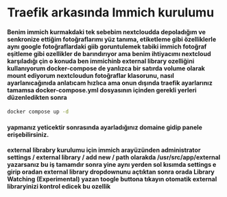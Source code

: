 # Traefik arkasında Immich kurulumu

#### Benim immich kurmakdaki tek sebebim nextcloudda depoladığım ve senkronize ettiğim fotoğraflarımı yüz tanıma, etiketleme gibi özelliklerle aynı google fotoğraflardaki giib goruntulemek tabiki immich fotoğraf eşitleme gibi ozellikler de barındırıyor ama benim ihtiyacımı nextcloud karşıladığı çin o konuda ben immichinb external library ozelliğini kullanıyorum docker-compose de yanlızca bir satırda volume olarak mount ediyorum nextcloudun fotoğraflar klasorunu, nasıl ayarlanıcağınıda anlatıcam hızlıca ama onun dışında traefik ayarlarınız tamamsa docker-compose.yml dosyasının içinden gerekli yerleri düzenledikten sonra 
``` bash 
docker compose up -d
```
#### yapmanız yeticektir sonrasında ayarladığınız domaine gidip panele erişebilirsiniz.



#### external librabry kurulumu için immich arayüzünden administrator settings / external library / add new / path olarakda /usr/src/app/external  yazarsanız bu iş tamamdır sonra yine aynı yerden sol kısımda settings e girip oradan external library dropdownunu açtıktan sonra orada Library Watching (Experimental) yazan toogle buttona tıkayın otomatik external libraryinizi kontrol edicek bu ozellik